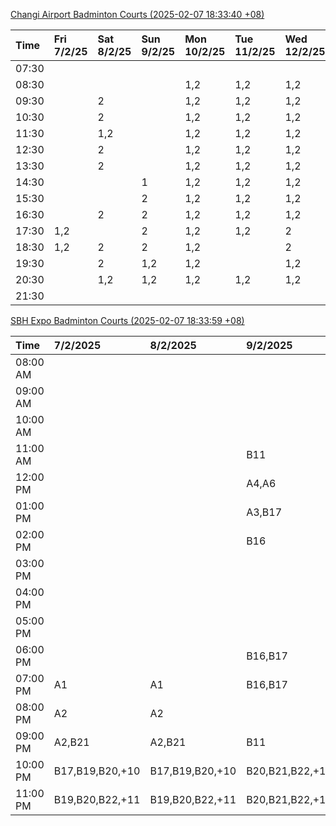 [Changi Airport Badminton Courts (2025-02-07 18:33:40 +08)](https://www.carc.org.sg/FacilityBooking.aspx)

| Time   | Fri 7/2/25   | Sat 8/2/25   | Sun 9/2/25   | Mon 10/2/25   | Tue 11/2/25   | Wed 12/2/25   | Thu 13/2/25   |
|:-------|:-------------|:-------------|:-------------|:--------------|:--------------|:--------------|:--------------|
| 07:30  |              |              |              |               |               |               |               |
| 08:30  |              |              |              | 1,2           | 1,2           | 1,2           | 1,2           |
| 09:30  |              | 2            |              | 1,2           | 1,2           | 1,2           | 1,2           |
| 10:30  |              | 2            |              | 1,2           | 1,2           | 1,2           | 1,2           |
| 11:30  |              | 1,2          |              | 1,2           | 1,2           | 1,2           | 1,2           |
| 12:30  |              | 2            |              | 1,2           | 1,2           | 1,2           | 1,2           |
| 13:30  |              | 2            |              | 1,2           | 1,2           | 1,2           | 1,2           |
| 14:30  |              |              | 1            | 1,2           | 1,2           | 1,2           | 1,2           |
| 15:30  |              |              | 2            | 1,2           | 1,2           | 1,2           | 1,2           |
| 16:30  |              | 2            | 2            | 1,2           | 1,2           | 1,2           | 1,2           |
| 17:30  | 1,2          |              | 2            | 1,2           | 1,2           | 2             | 1,2           |
| 18:30  | 1,2          | 2            | 2            | 1,2           |               | 2             | 2             |
| 19:30  |              | 2            | 1,2          | 1,2           |               | 1,2           |               |
| 20:30  |              | 1,2          | 1,2          | 1,2           | 1,2           | 1,2           | 1             |
| 21:30  |              |              |              |               |               |               |               |

[SBH Expo Badminton Courts (2025-02-07 18:33:59 +08)](https://singaporebadmintonhall.getomnify.com/widgets/O3MRKGBH359GA55KHMG1RD)

| Time     | 7/2/2025        | 8/2/2025        | 9/2/2025        | 10/2/2025       | 11/2/2025      | 12/2/2025      | 13/2/2025      |
|:---------|:----------------|:----------------|:----------------|:----------------|:---------------|:---------------|:---------------|
| 08:00 AM |                 |                 |                 | B20,B21,B22,+5  | B19,B21,B22,+8 | B19,B21,B22,+9 | B19,B21,B22,+8 |
| 09:00 AM |                 |                 |                 |                 | B19,B21,B22,+9 | B19,B21,B22,+9 | B19,B21,B22,+9 |
| 10:00 AM |                 |                 |                 |                 | B19,B21,B22,+6 | B19,B20,B21,+4 | B19,B20,B22,+6 |
| 11:00 AM |                 |                 | B11             |                 | B20,B21,B22,+5 | B19,B20,B21,+5 | B19,B20,B22,+6 |
| 12:00 PM |                 |                 | A4,A6           |                 | B19,B21,B22,+9 | B19,B21,B22,+9 | B19,B21,B22,+9 |
| 01:00 PM |                 |                 | A3,B17          | A5,A7,A8,+2     | B19,B21,B22,+9 | B19,B21,B22,+9 | B19,B21,B22,+9 |
| 02:00 PM |                 |                 | B16             |                 | B19,B21,B22,+6 | B19,B21,B22,+8 | B19,B21,B22,+9 |
| 03:00 PM |                 |                 |                 |                 | B12            | B19,B20,B21,+5 | B19,B21,B22,+4 |
| 04:00 PM |                 |                 |                 |                 |                | B13,B16,B21,+2 |                |
| 05:00 PM |                 |                 |                 |                 | B13            |                |                |
| 06:00 PM |                 |                 | B16,B17         |                 |                |                |                |
| 07:00 PM | A1              | A1              | B16,B17         |                 |                |                |                |
| 08:00 PM | A2              | A2              |                 | B13,B20,B21,+3  |                |                |                |
| 09:00 PM | A2,B21          | A2,B21          | B11             | B16,B20,B21,+11 |                |                |                |
| 10:00 PM | B17,B19,B20,+10 | B17,B19,B20,+10 | B20,B21,B22,+13 | A10,A8,A9,+7    |                |                |                |
| 11:00 PM | B19,B20,B22,+11 | B19,B20,B22,+11 | B20,B21,B22,+14 | A10,A8,A9,+7    |                |                |                |

